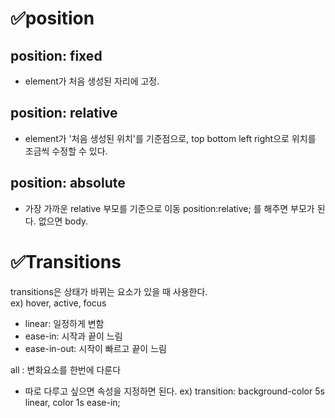 # ✅position

## position: fixed
- element가 처음 생성된 자리에 고정.

## position: relative
- element가 '처음 생성된 위치'를 기준점으로, top bottom left right으로 위치를 조금씩 수정할 수 있다.

## position: absolute
- 가장 가까운 relative 부모를 기준으로 이동 position:relative; 를 해주면 부모가 된다. 없으면 body.

# ✅Transitions
transitions은 상태가 바뀌는 요소가 있을 때 사용한다.</br>
ex) hover, active, focus
- linear: 일정하게 변함
- ease-in: 시작과 끝이 느림
- ease-in-out: 시작이 빠르고 끝이 느림

all : 변화요소를 한번에 다룬다
- 따로 다루고 싶으면 속성을 지정하면 된다.
ex) transition: background-color 5s linear, color 1s ease-in;

